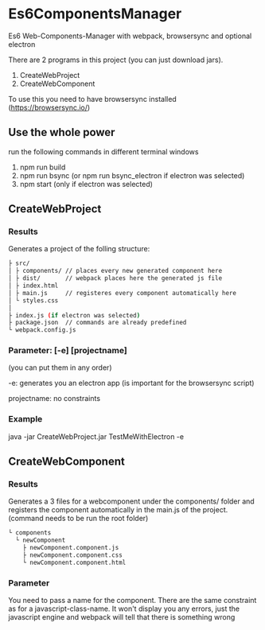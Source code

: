 # Es6ComponentsManager
Es6 Web-Components-Manager with webpack, browsersync and optional electron

There are 2 programs in this project (you can just download jars).

1. CreateWebProject
2. CreateWebComponent

To use this you need to have browsersync installed (https://browsersync.io/)

## Use the whole power
run the following commands in different terminal windows
1. npm run build
2. npm run bsync (or npm run bsync_electron if electron was selected)
3. npm start (only if electron was selected)

## CreateWebProject
### Results
Generates a project of the folling structure:
```bash
├ src/
│ ├ components/ // places every new generated component here
│ ├ dist/       // webpack places here the generated js file
│ ├ index.html
│ ├ main.js     // registeres every component automatically here
│ └ styles.css
│
├ index.js (if electron was selected)
├ package.json  // commands are already predefined
└ webpack.config.js
```

### Parameter: [-e] [projectname]
(you can put them in any order)

-e: generates you an electron app (is important for the browsersync script)

projectname: no constraints

### Example
java -jar CreateWebProject.jar TestMeWithElectron -e

## CreateWebComponent
### Results
Generates a 3 files for a webcomponent under the components/ folder and registers the component automatically in the main.js of the project. (command needs to be run the root folder)
```bash
└ components
  └ newComponent
    ├ newComponent.component.js
    ├ newComponent.component.css
    └ newComponent.component.html
```
    
### Parameter
You need to pass a name for the component.
There are the same constraint as for a javascript-class-name. It won't display you any errors, just the javascript engine and webpack will tell that there is something wrong
